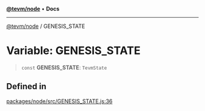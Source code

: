 [**@tevm/node**](../README.md) • **Docs**

***

[@tevm/node](../globals.md) / GENESIS\_STATE

# Variable: GENESIS\_STATE

> `const` **GENESIS\_STATE**: `TevmState`

## Defined in

[packages/node/src/GENESIS\_STATE.js:36](https://github.com/evmts/tevm-monorepo/blob/main/packages/node/src/GENESIS_STATE.js#L36)
